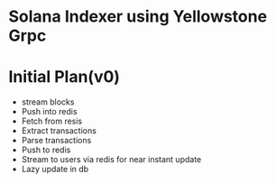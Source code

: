 # Solana Indexer using Yellowstone Grpc

# Initial Plan(v0)

- stream blocks
- Push into redis
- Fetch from resis
- Extract transactions
- Parse transactions
- Push to redis
- Stream to users via redis for near instant update
- Lazy update in db
